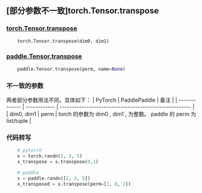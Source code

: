 ## [部分参数不一致]torch.Tensor.transpose

### [torch.Tensor.transpose](https://pytorch.org/docs/1.13/generated/torch.Tensor.swapdims.html)

```python
    torch.Tensor.transpose(dim0, dim1)
```

### [paddle.Tensor.transpose](https://www.paddlepaddle.org.cn/documentation/docs/zh/api/paddle/Tensor_cn.html#transpose-perm-name-none)

```python
    paddle.Tensor.transpose(perm, name=None)
```

### 不一致的参数
两者部分参数用法不同，具体如下：
| PyTorch       | PaddlePaddle | 备注                                                   |
| ------------- | ------------ | ------------------------------------------------------ |
| dim0, dim1 | perm | torch 的参数为 dim0 , dim1 , 为整数。 paddle 的 perm 为 list/tuple |

### 代码转写

```python
    # pytorch
    x = torch.randn(2, 3, 5)
    x_transpose = x.transpose(0,1)

    # paddle
    x = paddle.randn([2, 3, 5])
    x_transposed = x.transpose(perm=[1, 0, 2])
```
